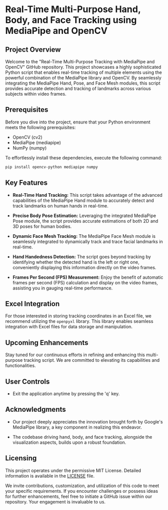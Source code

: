 # Real-Time Multi-Purpose Hand, Body, and Face Tracking using MediaPipe and OpenCV

## Project Overview

Welcome to the "Real-Time Multi-Purpose Tracking with MediaPipe and OpenCV" GitHub repository. This project showcases a highly sophisticated Python script that enables real-time tracking of multiple elements using the powerful combination of the MediaPipe library and OpenCV. By seamlessly integrating the MediaPipe Hand, Pose, and Face Mesh modules, this script provides accurate detection and tracking of landmarks across various subjects within video frames.

## Prerequisites

Before you dive into the project, ensure that your Python environment meets the following prerequisites:

- OpenCV (cv2)
- MediaPipe (mediapipe)
- NumPy (numpy)

To effortlessly install these dependencies, execute the following command:

```sh
pip install opencv-python mediapipe numpy
```

## Key Features

- **Real-Time Hand Tracking:** This script takes advantage of the advanced capabilities of the MediaPipe Hand module to accurately detect and track landmarks on human hands in real-time.

- **Precise Body Pose Estimation:** Leveraging the integrated MediaPipe Pose module, the script provides accurate estimations of both 2D and 3D poses for human bodies.

- **Dynamic Face Mesh Tracking:** The MediaPipe Face Mesh module is seamlessly integrated to dynamically track and trace facial landmarks in real-time.

- **Hand Handedness Detection:** The script goes beyond tracking by identifying whether the detected hand is the left or right one, conveniently displaying this information directly on the video frames.

- **Frames Per Second (FPS) Measurement:** Enjoy the benefit of automatic frames per second (FPS) calculation and display on the video frames, assisting you in gauging real-time performance.

## Excel Integration

For those interested in storing tracking coordinates in an Excel file, we recommend utilizing the `openpyxl` library. This library enables seamless integration with Excel files for data storage and manipulation.

## Upcoming Enhancements

Stay tuned for our continuous efforts in refining and enhancing this multi-purpose tracking script. We are committed to elevating its capabilities and functionalities.

## User Controls

- Exit the application anytime by pressing the 'q' key.

## Acknowledgments

- Our project deeply appreciates the innovation brought forth by Google's MediaPipe library, a key component in realizing this endeavor.

- The codebase driving hand, body, and face tracking, alongside the visualization aspects, builds upon a robust foundation.

## Licensing

This project operates under the permissive MIT License. Detailed information is available in the [LICENSE](LICENSE) file.


We invite contributions, customization, and utilization of this code to meet your specific requirements. If you encounter challenges or possess ideas for further enhancements, feel free to initiate a GitHub issue within our repository. Your engagement is invaluable to us.
